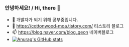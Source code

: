 ### 안녕하세요! / Hi, there 👋
- 🌱 개발자가 되기 위해 공부중입니다.
- 👯 https://cottonwood-moa.tistory.com/ 티스토리 블로그
- 📫 https://blog.naver.com/blog_geon 네이버블로그
- [![Anurag's GitHub stats](https://github-readme-stats.vercel.app/api?username=anuraghazra)](https://github.com/anuraghazra/github-readme-stats)

<!--
**Cottonwood-moa/Cottonwood-moa** is a ✨ _special_ ✨ repository because its `README.md` (this file) appears on your GitHub profile.

Here are some ideas to get you started:

- 🔭 I’m currently working on ...
- 🌱 I’m currently learning ...
- 👯 I’m looking to collaborate on ...
- 🤔 I’m looking for help with ...
- 💬 Ask me about ...
- 📫 How to reach me: ...
- 😄 Pronouns: ...
- ⚡ Fun fact: ...
-->
